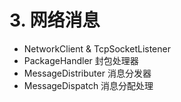 # 3. 网络消息

- NetworkClient & TcpSocketListener
- PackageHandler 封包处理器
- MessageDistributer 消息分发器
- MessageDispatch 消息分配处理